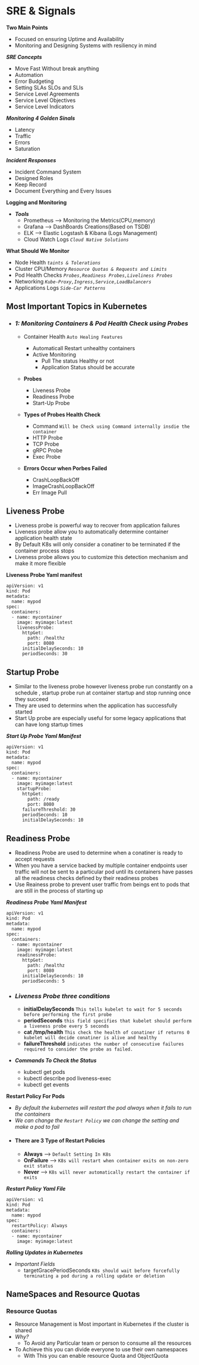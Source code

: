 # SRE & Signals

**Two Main Points**
- Focused on ensuring Uptime and Availability
- Monitoring and Designing Systems with resiliency in mind

***SRE Concepts***
- Move Fast Without break anything
- Automation
- Error Budgeting
- Setting SLAs SLOs and SLIs
- Service Level Agreements
- Service Level Objectives
- Service Level Indicators

***Monitoring 4 Golden Sinals***
- Latency
- Traffic
- Errors
- Saturation

***Incident Responses***
- Incident Command System
- Designed Roles
- Keep Record
- Document Everything and Every Issues

**Logging and Monitoring**
- ***Tools***
  - Prometheus --> Monitoring the Metrics(CPU,memory)
  - Grafana --> DashBoards Creations(Based on TSDB)
  - ELK --> Elastic Logstash & Kibana (Logs Management)
  - Cloud Watch Logs *`Cloud Native Solutions`*

**What Should We Monitor**
- Node Health *`taints & Tolerations`*
- Cluster CPU/Memory *`Resource Quotas & Requests and Limits`*
- Pod Health Checks *`Probes,Readiness Probes,Liveliness Probes`*
- Networking *`Kube-Proxy,Ingress,Service,LoadBalancers`*
- Applications Logs *`Side-Car Patterns`*

## Most Important Topics in Kubernetes
- ### *1: Monitoring Containers & Pod Health Check using Probes*
  - Container Health `Auto Healing Features`
    - Automaticall Restart unhealthy containers
    - Active Monitoring
      - Pull The status Healthy or not
      - Application Status should be accurate

  - **Probes**
    - Liveness Probe
    - Readiness Probe
    - Start-Up Probe

  - **Types of Probes Health Check**
    - Command `Will be Check using Command internally insdie the container`
    - HTTP Probe
    - TCP Probe
    - gRPC Probe
    - Exec Probe

  - **Errors Occur when Porbes Failed**
    - CrashLoopBackOff
    - ImageCrashLoopBackOff
    - Err Image Pull

## **Liveness Probe**

- Liveness probe is powerful way to recover from application failures
- Liveness probe allow you to automatically determine container application health state
- By Default K8s will only consider a conatiner to be terminated if the container process stops
- Liveness probe allows you to customize this detection mechanism and make it more flexible

**Liveness Probe Yaml manifest**

```
apiVersion: v1
kind: Pod
metadata:
  name: mypod
spec:
  containers:
  - name: mycontainer
    image: myimage:latest
    livenessProbe:
      httpGet:
        path: /healthz
        port: 8080
      initialDelaySeconds: 10
      periodSeconds: 30
```

## **Startup Probe**
- Similar to the liveness probe however liveness probe run constantly on a schedule , startup probe run at container startup and stop running once they succeed
- They are used to determins when the application has successfully started
- Start Up probe are especially useful for some legacy applications that can have long startup times

***Start Up Probe Yaml Manifest***
```
apiVersion: v1
kind: Pod
metadata:
  name: mypod
spec:
  containers:
  - name: mycontainer
    image: myimage:latest
    startupProbe:
      httpGet:
        path: /ready
        port: 8080
      failureThreshold: 30
      periodSeconds: 10
      initialDelaySeconds: 10
```

## **Readiness Probe**
- Readiness Probe are used to determine when a conatiner is ready to accept requests
- When you have a service backed by multiple container endpoints user traffic will not be sent to a particular pod until its containers have passes all the readiness checks defined by their readiness probes
- Use Reainess probe to prevent user traffic from beings ent to pods that are still in the process of starting up

***Readiness Probe Yaml Manifest***
```
apiVersion: v1
kind: Pod
metadata:
  name: mypod
spec:
  containers:
  - name: mycontainer
    image: myimage:latest
    readinessProbe:
      httpGet:
        path: /healthz
        port: 8080
      initialDelaySeconds: 10
      periodSeconds: 5
```

- ### *Liveness Probe three conditions*

  - **initialDelaySeconds** `This tells kubelet to wait for 5 seconds before performing the first probe`
  - **periodSeconds** `this field specifies that kubelet should perform a liveness probe every 5 seconds`
  - **cat /tmp/health** `This check the health of conatiner if returns 0 kubelet will decide conatiner is alive and healthy`
  - **failureThreshold** `indicates the number of consecutive failures required to consider the probe as failed.`

- ***Commands To Check the Status***
  - kubectl get pods
  - kubectl describe pod liveness-exec
  - kubectl get events

**Restart Policy For Pods**
- *By default the kubernetes will restart the pod always when it fails to run the containers*
- *We can change the `Restart Policy` we can change the setting and make a pod to fail*
- #### There are 3 Type of Restart Policies
  - **Always** --> `Default Setting In K8s`
  - **OnFailure** --> `K8s will restart when container exits on non-zero exit status`
  - **Never** --> `K8s will never automatically restart the container if exits`

***Restart Policy Yaml File***
```
apiVersion: v1
kind: Pod
metadata:
  name: mypod
spec:
  restartPolicy: Always
  containers:
  - name: mycontainer
    image: myimage:latest
```

***Rolling Updates in Kubernetes***
- *Important Fields*
  - targetGracePeriodSeconds `K8s should wait before forcefully terminating a pod during a rolling update or deletion`


## NameSpaces and Resource Quotas

### **Resource Quotas**
- Resource Management is Most important in Kubernetes if the cluster is shared
- *Why?*
  - To Avoid any Particular team or person to consume all the resources
- To Achieve this you can divide everyone to use their own namespaces
  - With This you can enable resource Quota and ObjectQuota









